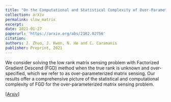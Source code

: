 ```yaml
---
title: "On the Computational and Statistical Complexity of Over-Parameterized Matrix Sensing"
collection: arXiv
permalink: slow_matrix
excerpt: 
date: 2021-01-27
paperurl: 'https://arxiv.org/abs/2102.02756'
citation: 
authors: J. Zhuo, J. Kwon, N. Ho and C. Caramanis
publisher: Preprint, 2021
---
```


We consider solving the low rank matrix sensing problem with Factorized Gradient Descend (FGD) method when the true rank is unknown and over-specified, which we refer to as over-parameterized matrix sensing. Our results offer a comprehensive picture of the statistical and computational complexity of FGD for the over-parameterized matrix sensing problem.


[[Arxiv]](https://arxiv.org/abs/2102.02756)